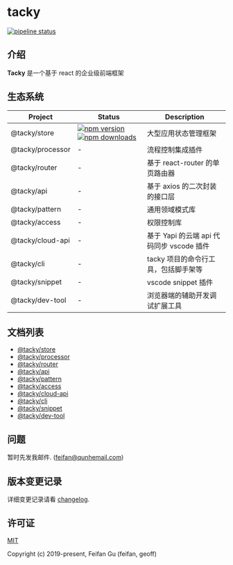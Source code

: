 # tacky
[![pipeline status](https://img.shields.io/travis/com/kujiale/tacky/master.svg?style=flat-square)](https://travis-ci.com/kujiale/tacky)

## 介绍
**Tacky** 是一个基于 react 的企业级前端框架

## 生态系统
| Project | Status | Description |
|---------|--------|-------------|
| @tacky/store         | [![npm version](https://img.shields.io/npm/v/@tacky/store.svg?style=flat-square)](https://www.npmjs.com/package/@tacky/store) [![npm downloads](https://img.shields.io/npm/dm/@tacky/store.svg?style=flat-square)](https://www.npmjs.com/package/@tacky/store) | 大型应用状态管理框架 |
| @tacky/processor                | - | 流程控制集成插件 |
| @tacky/router            | - | 基于 react-router 的单页路由器 |
| @tacky/api         | - | 基于 axios 的二次封装的接口层 |
| @tacky/pattern | - | 通用领域模式库 |
| @tacky/access | - | 权限控制库 |
| @tacky/cloud-api              | - | 基于 Yapi 的云端 api 代码同步 vscode 插件 |
| @tacky/cli       | - | tacky 项目的命令行工具，包括脚手架等 |
| @tacky/snippet        | - | vscode snippet 插件 |
| @tacky/dev-tool       | - | 浏览器端的辅助开发调试扩展工具 |

## 文档列表
* <a href="https://kujiale.github.io/tacky/#/zh-cn/store" target="_blank">@tacky/store</a>
* <a href="https://kujiale.github.io/tacky/#/zh-cn/processor" target="_blank">@tacky/processor</a>
* <a href="https://kujiale.github.io/tacky/#/zh-cn/router" target="_blank">@tacky/router</a>
* <a href="https://kujiale.github.io/tacky/#/zh-cn/api" target="_blank">@tacky/api</a>
* <a href="https://kujiale.github.io/tacky/#/zh-cn/pattern" target="_blank">@tacky/pattern</a>
* <a href="https://kujiale.github.io/tacky/#/zh-cn/access" target="_blank">@tacky/access</a>
* <a href="https://kujiale.github.io/tacky/#/zh-cn/cloud-api" target="_blank">@tacky/cloud-api</a>
* <a href="https://kujiale.github.io/tacky/#/zh-cn/cli" target="_blank">@tacky/cli</a>
* <a href="https://kujiale.github.io/tacky/#/zh-cn/snippet" target="_blank">@tacky/snippet</a>
* <a href="https://kujiale.github.io/tacky/#/zh-cn/dev-tool" target="_blank">@tacky/dev-tool</a>

## 问题
暂时先发我邮件. (feifan@qunhemail.com)

## 版本变更记录
详细变更记录请看 [changelog](CHANGELOG.md).

## 许可证
[MIT](http://opensource.org/licenses/MIT)

Copyright (c) 2019-present, Feifan Gu (feifan, geoff)
